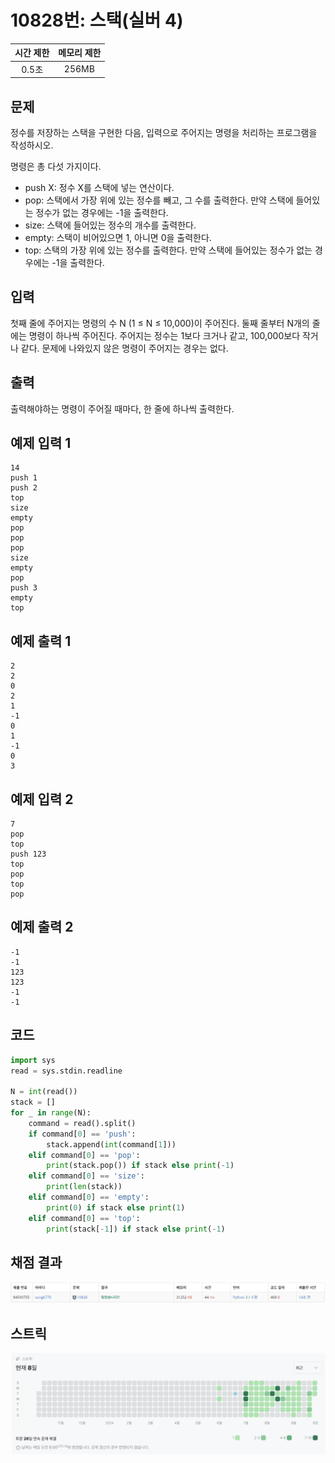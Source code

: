 # 10828번: 스택(실버 4)
| 시간 제한 | 메모리 제한 |
|:-----:|:------:|
| 0.5초  | 256MB  |

## 문제
정수를 저장하는 스택을 구현한 다음, 입력으로 주어지는 명령을 처리하는 프로그램을 작성하시오.

명령은 총 다섯 가지이다.

- push X: 정수 X를 스택에 넣는 연산이다.
- pop: 스택에서 가장 위에 있는 정수를 빼고, 그 수를 출력한다. 만약 스택에 들어있는 정수가 없는 경우에는 -1을 출력한다.
- size: 스택에 들어있는 정수의 개수를 출력한다.
- empty: 스택이 비어있으면 1, 아니면 0을 출력한다.
- top: 스택의 가장 위에 있는 정수를 출력한다. 만약 스택에 들어있는 정수가 없는 경우에는 -1을 출력한다.

## 입력
첫째 줄에 주어지는 명령의 수 N (1 ≤ N ≤ 10,000)이 주어진다. 둘째 줄부터 N개의 줄에는 명령이 하나씩 주어진다. 주어지는 정수는 1보다 크거나 같고, 100,000보다 작거나 같다. 문제에 나와있지 않은 명령이 주어지는 경우는 없다.

## 출력
출력해야하는 명령이 주어질 때마다, 한 줄에 하나씩 출력한다.

## 예제 입력 1
```text
14
push 1
push 2
top
size
empty
pop
pop
pop
size
empty
pop
push 3
empty
top
```
## 예제 출력 1
```text
2
2
0
2
1
-1
0
1
-1
0
3
```

## 예제 입력 2
```text
7
pop
top
push 123
top
pop
top
pop
```
## 예제 출력 2
```text
-1
-1
123
123
-1
-1
```

## 코드
```python
import sys
read = sys.stdin.readline

N = int(read())
stack = []
for _ in range(N):
    command = read().split()
    if command[0] == 'push':
        stack.append(int(command[1]))
    elif command[0] == 'pop':
        print(stack.pop()) if stack else print(-1)
    elif command[0] == 'size':
        print(len(stack))
    elif command[0] == 'empty':
        print(0) if stack else print(1)
    elif command[0] == 'top':
        print(stack[-1]) if stack else print(-1)
```

## 채점 결과
![image](result_img.png)

## 스트릭
![image](streak_img.png)